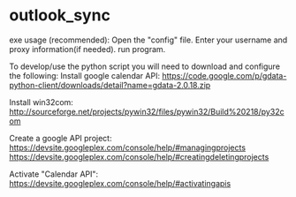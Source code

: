 outlook_sync
============

exe usage (recommended):
Open the "config" file. Enter your username and proxy information(if needed).
run program.


To develop/use the python script you will need to download and configure the following:
Install google calendar API:
https://code.google.com/p/gdata-python-client/downloads/detail?name=gdata-2.0.18.zip

Install win32com:
http://sourceforge.net/projects/pywin32/files/pywin32/Build%20218/py32com


Create a google API project:
https://devsite.googleplex.com/console/help/#managingprojects
https://devsite.googleplex.com/console/help/#creatingdeletingprojects

Activate "Calendar API":
https://devsite.googleplex.com/console/help/#activatingapis
